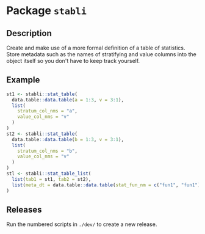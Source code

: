
<!-- generated by R package codedoc; do not modify! -->

# Package `stabli`


## Description

Create and make use of a more formal definition of a table of
statistics. Store metadata such as the names of stratifying and value
columns into the object itself so you don't have to keep track yourself.

## Example

```r
st1 <- stabli::stat_table(
  data.table::data.table(a = 1:3, v = 3:1),
  list(
    stratum_col_nms = "a",
    value_col_nms = "v"
  )
)
st2 <- stabli::stat_table(
  data.table::data.table(b = 1:3, v = 3:1),
  list(
    stratum_col_nms = "b",
    value_col_nms = "v"
  )
)
stl <- stabli::stat_table_list(
  list(tab1 = st1, tab2 = st2),
  list(meta_dt = data.table::data.table(stat_fun_nm = c("fun1", "fun1")))
)
```

## Releases

Run the numbered scripts in `./dev/` to create a new release.


